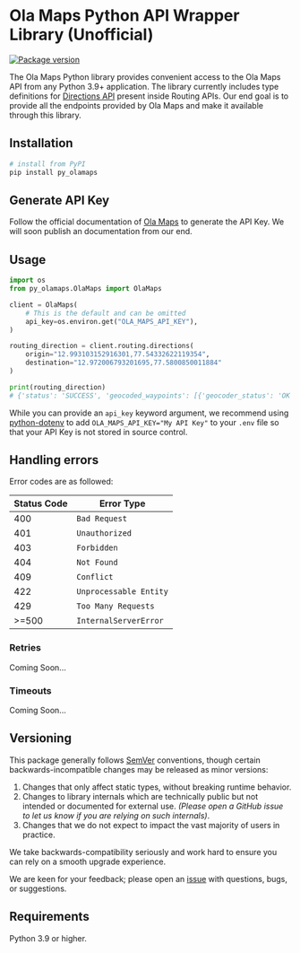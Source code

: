 # Ola Maps Python API Wrapper Library (Unofficial)

<p align="left">
<a href="https://pypi.org/project/py-olamaps" target="_blank">
    <img src="https://img.shields.io/pypi/v/py-olamaps?color=%2334D058&label=pypi%20package" alt="Package version">
</a>
</p>

The Ola Maps Python library provides convenient access to the Ola Maps API from any Python 3.9+ application. The library
currently includes type definitions for [Directions API](https://maps.olakrutrim.com/apidocs/routing) present inside
Routing APIs. Our end goal is to provide all the
endpoints provided by Ola Maps and make it available through this library.

## Installation

```sh
# install from PyPI
pip install py_olamaps
```

## Generate API Key

Follow the official documentation of [Ola Maps](https://maps.olakrutrim.com/docs) to generate the API Key. We will soon
publish an documentation from our end.

## Usage

```python
import os
from py_olamaps.OlaMaps import OlaMaps

client = OlaMaps(
    # This is the default and can be omitted
    api_key=os.environ.get("OLA_MAPS_API_KEY"),
)

routing_direction = client.routing.directions(
    origin="12.993103152916301,77.54332622119354",
    destination="12.972006793201695,77.5800850011884"
)

print(routing_direction)
# {'status': 'SUCCESS', 'geocoded_waypoints': [{'geocoder_status': 'OK', 'place_id': 'tdr1ut366', 'types': []}, {'geocoder_status': 'OK', 'place_id': 'tdr1v3kp7', 'types': []}], 'routes': [{'summary': '', 'legs': [{'steps': [{'instructions': 'Head west', 'distance': 24, 'readable_distance': '0 km 24 metres', 'maneuver': 'depart', 'duration': 1, 'readable_duration': '0 hours 1 minutes', 'start_location': {'lat': 12.99312, 'lng': 77.54332}, 'end_location': {'lat': 12.99307, 'lng': 77.54311}, 'bearing_before': 0, 'bearing_after': 257}, {'instructions': 'Go straight onto 10th Main Road', 'distance': 94, 'readable_distance': '0 km 94 metres', 'maneuver': 'continue', 'duration': 26, 'readable_duration': '0 hours 1 minutes', 'start_location': {'lat': 12.99307, 'lng': 77.54311}, 'end_location': {'lat': 12.99316, 'lng': 77.54223999999999}, 'bearing_before': 255, 'bearing_after': 275}, {'instructions': 'Turn left', 'distance': 132, 'readable_distance': '0 km 132 metres', 'maneuver': 'turn-left', 'duration': 27, 'readable_duration': '0 hours 1 minutes', 'start_location': {'lat': 12.99316, 'lng': 77.54224}, 'end_location': {'lat': 12.991969999999998, 'lng': 77.54211999999998}, 'bearing_before': 275, 'bearing_after': 192}, {'instructions': 'Turn left', 'distance': 419, 'readable_distance': '0 km 419 metres', 'maneuver': 'turn-left', 'duration': 87, 'readable_duration': '0 hours 2 minutes', 'start_location': {'lat': 12.99197, 'lng': 77.54212}, 'end_location': {'lat': 12.992030000000002, 'lng': 77.54599}, 'bearing_before': 185, 'bearing_after': 91}, {'instructions': 'Turn right onto Sri M Thimmaiah Road', 'distance': 311, 'readable_distance': '0 km 311 metres', 'maneuver': 'turn-right', 'duration': 67, 'readable_duration': '0 hours 2 minutes', 'start_location': {'lat': 12.99203, 'lng': 77.54599}, 'end_location': {'lat': 12.989259999999996, 'lng': 77.54567000000002}, 'bearing_before': 87, 'bearing_after': 168}, {'instructions': 'Turn left to stay on Sri M Thimmaiah Road', 'distance': 453, 'readable_distance': '0 km 453 metres', 'maneuver': 'turn-left', 'duration': 81, 'readable_duration': '0 hours 2 minutes', 'start_location': {'lat': 12.98926, 'lng': 77.54567}, 'end_location': {'lat': 12.987960000000001, 'lng': 77.54962}, 'bearing_before': 185, 'bearing_after': 102}, {'instructions': 'Keep left onto Sri M Thimmaiah Road', 'distance': 126, 'readable_distance': '0 km 126 metres', 'maneuver': 'turn-slight-left', 'duration': 26, 'readable_duration': '0 hours 1 minutes', 'start_location': {'lat': 12.98796, 'lng': 77.54962}, 'end_location': {'lat': 12.98768, 'lng': 77.55075000000001}, 'bearing_before': 112, 'bearing_after': 98}, {'instructions': 'Make a slight right to stay on Vatal Nagaraj Road', 'distance': 1094, 'readable_distance': '1 km 94 metres', 'maneuver': 'turn-slight-right', 'duration': 155, 'readable_duration': '0 hours 3 minutes', 'start_location': {'lat': 12.98768, 'lng': 77.55075}, 'end_location': {'lat': 12.983710000000004, 'lng': 77.55814}, 'bearing_before': 104, 'bearing_after': 154}, {'instructions': 'Continue onto Rajajinagar Entrance Underpass', 'distance': 393, 'readable_distance': '0 km 393 metres', 'maneuver': 'continue', 'duration': 53, 'readable_duration': '0 hours 1 minutes', 'start_location': {'lat': 12.98371, 'lng': 77.55814}, 'end_location': {'lat': 12.982680000000002, 'lng': 77.56149999999998}, 'bearing_before': 116, 'bearing_after': 112}, {'instructions': 'Go straight onto Vatal Nagaraj Road', 'distance': 514, 'readable_distance': '0 km 514 metres', 'maneuver': 'continue', 'duration': 91, 'readable_duration': '0 hours 2 minutes', 'start_location': {'lat': 12.98268, 'lng': 77.5615}, 'end_location': {'lat': 12.981990000000001, 'lng': 77.56617000000001}, 'bearing_before': 101, 'bearing_after': 102}, {'instructions': 'Continue slightly left onto Old Mysuru Road', 'distance': 362, 'readable_distance': '0 km 362 metres', 'maneuver': 'turn-slight-left', 'duration': 67, 'readable_duration': '0 hours 2 minutes', 'start_location': {'lat': 12.98199, 'lng': 77.56617}, 'end_location': {'lat': 12.982919999999998, 'lng': 77.56934000000001}, 'bearing_before': 116, 'bearing_after': 94}, {'instructions': 'Keep right onto Old Mysuru Road', 'distance': 339, 'readable_distance': '0 km 339 metres', 'maneuver': 'turn-slight-right', 'duration': 80, 'readable_duration': '0 hours 2 minutes', 'start_location': {'lat': 12.98292, 'lng': 77.56934}, 'end_location': {'lat': 12.980400000000001, 'lng': 77.57092000000003}, 'bearing_before': 95, 'bearing_after': 109}, {'instructions': 'Keep left at the fork', 'distance': 66, 'readable_distance': '0 km 66 metres', 'maneuver': 'turn-slight-left', 'duration': 10, 'readable_duration': '0 hours 1 minutes', 'start_location': {'lat': 12.9804, 'lng': 77.57092}, 'end_location': {'lat': 12.98019, 'lng': 77.57148000000001}, 'bearing_before': 137, 'bearing_after': 126}, {'instructions': 'Go straight onto Seshadri Road', 'distance': 103, 'readable_distance': '0 km 103 metres', 'maneuver': 'continue', 'duration': 17, 'readable_duration': '0 hours 1 minutes', 'start_location': {'lat': 12.98019, 'lng': 77.57148}, 'end_location': {'lat': 12.980360000000001, 'lng': 77.57240999999999}, 'bearing_before': 95, 'bearing_after': 78}, {'instructions': 'Continue onto Sheshadri Road', 'distance': 139, 'readable_distance': '0 km 139 metres', 'maneuver': 'continue', 'duration': 17, 'readable_duration': '0 hours 1 minutes', 'start_location': {'lat': 12.98036, 'lng': 77.57241}, 'end_location': {'lat': 12.98059, 'lng': 77.57367}, 'bearing_before': 78, 'bearing_after': 78}, {'instructions': 'Continue onto Ananda Rao Flyover', 'distance': 647, 'readable_distance': '0 km 647 metres', 'maneuver': 'continue', 'duration': 59, 'readable_duration': '0 hours 1 minutes', 'start_location': {'lat': 12.98059, 'lng': 77.57367}, 'end_location': {'lat': 12.98041, 'lng': 77.57962}, 'bearing_before': 78, 'bearing_after': 81}, {'instructions': 'Continue onto Sheshadri Road', 'distance': 259, 'readable_distance': '0 km 259 metres', 'maneuver': 'continue', 'duration': 47, 'readable_duration': '0 hours 1 minutes', 'start_location': {'lat': 12.98041, 'lng': 77.57962}, 'end_location': {'lat': 12.9797, 'lng': 77.58184000000001}, 'bearing_before': 94, 'bearing_after': 92}, {'instructions': 'Turn right', 'distance': 394, 'readable_distance': '0 km 394 metres', 'maneuver': 'turn-right', 'duration': 91, 'readable_duration': '0 hours 2 minutes', 'start_location': {'lat': 12.9797, 'lng': 77.58184}, 'end_location': {'lat': 12.976719999999997, 'lng': 77.57998999999998}, 'bearing_before': 122, 'bearing_after': 157}, {'instructions': 'Continue onto Kalidasa Road', 'distance': 327, 'readable_distance': '0 km 327 metres', 'maneuver': 'continue', 'duration': 74, 'readable_duration': '0 hours 2 minutes', 'start_location': {'lat': 12.97672, 'lng': 77.57999}, 'end_location': {'lat': 12.97433, 'lng': 77.57825}, 'bearing_before': 240, 'bearing_after': 237}, {'instructions': 'Continue onto B.V.K. Iyengar Road', 'distance': 201, 'readable_distance': '0 km 201 metres', 'maneuver': 'continue', 'duration': 49, 'readable_duration': '0 hours 1 minutes', 'start_location': {'lat': 12.97433, 'lng': 77.57825}, 'end_location': {'lat': 12.9728, 'lng': 77.57726000000001}, 'bearing_before': 213, 'bearing_after': 210}, {'instructions': 'Turn left', 'distance': 318, 'readable_distance': '0 km 318 metres', 'maneuver': 'turn-left', 'duration': 72, 'readable_duration': '0 hours 2 minutes', 'start_location': {'lat': 12.9728, 'lng': 77.57726}, 'end_location': {'lat': 12.971870000000001, 'lng': 77.58003}, 'bearing_before': 213, 'bearing_after': 109}, {'instructions': 'You have arrived at your destination, on the left', 'distance': 0, 'readable_distance': '0 km 0 metres', 'maneuver': 'arrive', 'duration': 0, 'readable_duration': '0 hours 0 minutes', 'start_location': {'lat': 12.97187, 'lng': 77.58003}, 'end_location': {'lat': 12.97187, 'lng': 77.58003}, 'bearing_before': 110, 'bearing_after': 0}], 'distance': 6723, 'readable_distance': '6.72', 'duration': 1208, 'readable_duration': '0 hours 21 minutes', 'start_location': {'lat': 12.993117, 'lng': 77.543323}, 'end_location': {'lat': 12.971865, 'lng': 77.580032}, 'start_address': '12.993117,77.543323', 'end_address': '12.971865,77.580032'}], 'overview_polyline': '_vhnAwdhxMHh@QlDl@JP@r@@ZB^?Z?`@BBgA@{A?aAAqBEsDIyFXCf@GZCf@?`@FnARVFd@Hv@D|@Ft@Jt@DP@Ju@Jy@Fg@\\uAT{@jA{ERkAVw@ZcAJc@Nc@Di@?AJe@d@oClAc@bAC`AE`AETELERMDOB_A?W?g@?i@@_@?]Fa@DUJOdAmAz@q@lAiA`@g@\\k@Fi@Es@EOoB_EK]?q@@w@FUbA}AjB{A@AhAqBFKFSDOFk@H{E@W@WD[@KBODIBIDIl@}@HITYNSLYLWHYFWHg@Fc@?EFwA?ICg@?K?OB]?IDe@BUNqB^{EJw@^gDFm@JU@]?OCOG_@_AgECIOg@EQK]Mk@EKGMSc@KWGUCSCY?S@O?GBKFKFIFE`@OLI^a@NK\\UHIDIBIDEHGdAk@NIp@YNENCNAN?P?N?LALERKLKJIDCJQR]D[Bc@Ee@OoAASAEGi@AOIkAQgAOwAMkBGmAAk@?m@F}CNcE?m@BuCBiAHiBHkBFkADmBJmALw@Po@Xq@t@sAJQFBVINHnBjADBxGnDbCnAN\\NXn@`@VPNHZPRNtBnAzBvA^Td@VBBHFHDDA@@zDxBbBdAH]\\wABMNk@Pu@FUNm@Ps@Je@Ha@Ja@Lk@Ja@DS', 'travel_advisory': '', 'bounds': {}, 'copyrights': 'OLA Map data ©2024', 'warnings': []}], 'source_from': 'Ola Maps'}
```

While you can provide an `api_key` keyword argument,
we recommend using [python-dotenv](https://pypi.org/project/python-dotenv/)
to add `OLA_MAPS_API_KEY="My API Key"` to your `.env` file
so that your API Key is not stored in source control.

## Handling errors

Error codes are as followed:

| Status Code | Error Type             |
|-------------|------------------------|
| 400         | `Bad Request`          |
| 401         | `Unauthorized`         |
| 403         | `Forbidden`            |
| 404         | `Not Found`            |
| 409         | `Conflict`             |
| 422         | `Unprocessable Entity` |
| 429         | `Too Many Requests`    |
| >=500       | `InternalServerError`  |

### Retries

Coming Soon...

### Timeouts

Coming Soon...

## Versioning

This package generally follows [SemVer](https://semver.org/spec/v2.0.0.html) conventions, though certain
backwards-incompatible changes may be released as minor versions:

1. Changes that only affect static types, without breaking runtime behavior.
2. Changes to library internals which are technically public but not intended or documented for external use. _(Please
   open a GitHub issue to let us know if you are relying on such internals)_.
3. Changes that we do not expect to impact the vast majority of users in practice.

We take backwards-compatibility seriously and work hard to ensure you can rely on a smooth upgrade experience.

We are keen for your feedback; please open an [issue](https://github.com/lavvsharma/py_olamaps/issues) with
questions, bugs, or suggestions.

## Requirements

Python 3.9 or higher.
